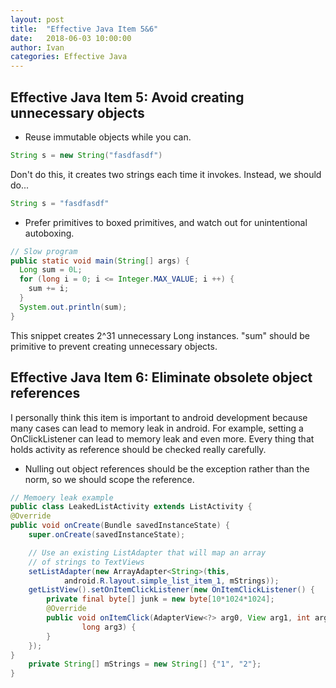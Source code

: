 ```yaml
---
layout: post
title:  "Effective Java Item 5&6"
date:   2018-06-03 10:00:00
author: Ivan
categories: Effective Java
---
```

## Effective Java Item 5: Avoid creating unnecessary objects
* Reuse immutable objects while you can.
```Java
String s = new String("fasdfasdf")
```
Don't do this, it creates two strings each time it invokes. Instead, we should do...
```Java
String s = "fasdfasdf"
```

* Prefer primitives to boxed primitives, and watch out for unintentional autoboxing.
```Java
// Slow program
public static void main(String[] args) {
  Long sum = 0L;
  for (long i = 0; i <= Integer.MAX_VALUE; i ++) {
    sum += i;
  }
  System.out.println(sum);
}
```
This snippet creates 2^31 unnecessary Long instances. "sum" should be primitive to prevent creating unnecessary objects.

## Effective Java Item 6: Eliminate obsolete object references
I personally think this item is important to android development because many cases can lead to memory leak in android. For example, setting a OnClickListener can lead to memory leak and even more. Every thing that holds activity as reference should be checked really carefully.

* Nulling out object references should be the exception rather than the norm, so we should scope the reference.
```Java
// Memoery leak example
public class LeakedListActivity extends ListActivity {
@Override
public void onCreate(Bundle savedInstanceState) {
    super.onCreate(savedInstanceState);

    // Use an existing ListAdapter that will map an array
    // of strings to TextViews
    setListAdapter(new ArrayAdapter<String>(this,
            android.R.layout.simple_list_item_1, mStrings));
    getListView().setOnItemClickListener(new OnItemClickListener() {
        private final byte[] junk = new byte[10*1024*1024];
        @Override
        public void onItemClick(AdapterView<?> arg0, View arg1, int arg2,
                long arg3) {
        }
    });     
}
    private String[] mStrings = new String[] {"1", "2"};
}
```
